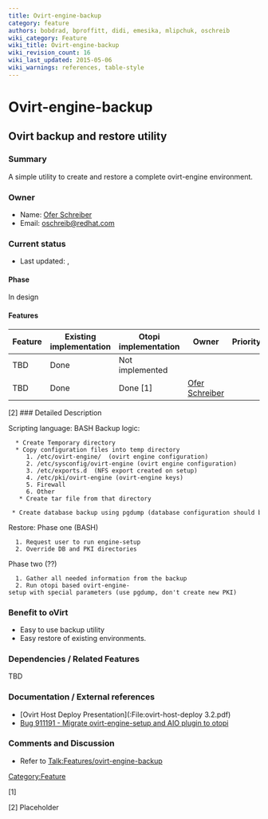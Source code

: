 ```yaml
---
title: Ovirt-engine-backup
category: feature
authors: bobdrad, bproffitt, didi, emesika, mlipchuk, oschreib
wiki_category: Feature
wiki_title: Ovirt-engine-backup
wiki_revision_count: 16
wiki_last_updated: 2015-05-06
wiki_warnings: references, table-style
---
```


# Ovirt-engine-backup

## Ovirt backup and restore utility

### Summary

A simple utility to create and restore a complete ovirt-engine environment.

### Owner

*   Name: [Ofer Schreiber](User:oschreib)
*   Email: <oschreib@redhat.com>

### Current status

*   Last updated: ,

#### Phase

In design

#### Features

| Feature | Existing implementation | Otopi implementation | Owner                                       | Priority | Target date |
|---------|-------------------------|----------------------|---------------------------------------------|----------|-------------|
| TBD     | Done                    | Not implemented      |                                             |          |             |
| TBD     | Done                    | Done [1]             | [ Ofer Schreiber](User:Oschreib) |          |             |

<references>
[2]

</references>
### Detailed Description

Scripting language: BASH Backup logic:

      * Create Temporary directory
      * Copy configuration files into temp directory
         1. /etc/ovirt-engine/  (ovirt engine configuration)
         2. /etc/sysconfig/ovirt-engine (ovirt engine configuration)
         3. /etc/exports.d  (NFS export created on setup)
         4. /etc/pki/ovirt-engine (ovirt-engine keys)
         5. Firewall
         6. Other
       * Create tar file from that directory
       * Create database backup using pgdump (database configuration should be read from /etc and written into temporary .pgpass file)

Restore: Phase one (BASH)

      1. Request user to run engine-setup
      2. Override DB and PKI directories

Phase two (??)

      1. Gather all needed information from the backup
      2. Run otopi based ovirt-engine-setup with special parameters (use pgdump, don't create new PKI)

### Benefit to oVirt

*   Easy to use backup utility
*   Easy restore of existing environments.

### Dependencies / Related Features

TBD

### Documentation / External references

*   [Ovirt Host Deploy Presentation](:File:ovirt-host-deploy 3.2.pdf)
*   [Bug 911191 - Migrate ovirt-engine-setup and AIO plugin to otopi](https://bugzilla.redhat.com/show_bug.cgi?id=911191)

### Comments and Discussion

*   Refer to <Talk:Features/ovirt-engine-backup>

<Category:Feature>

[1] 

[2] Placeholder
